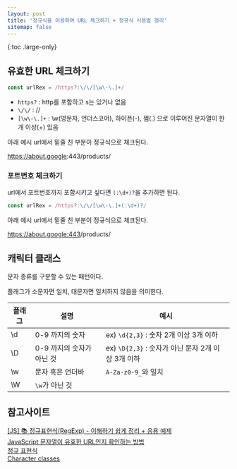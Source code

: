 ```yaml
---
layout: post
title: '정규식을 이용하여 URL 체크하기 + 정규식 사용법 정리'
sitemap: false
---
```


{:toc .large-only}

## 유효한 URL 체크하기

```js
const urlRex = /https?:\/\/[\w\-\.]+/
```

- `https?` : http를 포함하고 s는 있거나 없음
- `\/\/` : //
- `[\w\-\.]+` : \w(영문자, 언더스코어), 하이픈(-), 쩜(.) 으로 이루어진 문자열이 한개 이상(+) 있움

아래 예시 url에서 밑줄 친 부분이 정규식으로 체크된다.

<u>https://about.google</u>:443/products/

### 포트번호 체크하기

url에서 포트번호까지 포함시키고 싶다면 `(:\d+)?`을 추가하면 된다.

```js
const urlRex = /https?:\/\/[\w\-\.]+(:\d+)?/
```

아래 예시 url에서 밑줄 친 부분이 정규식으로 체크된다.

<u>https://about.google:443</u>/products/

## 캐릭터 클래스

문자 종류를 구분할 수 있는 패턴이다.

플래그가 소문자면 일치, 대문자면 일치하지 않음을 의미한다.

| 플래그 | 설명                      | 예시                                               |
| ------ | ------------------------- | -------------------------------------------------- |
| \d     | 0-9 까지의 숫자           | ex) `\d{2,3}` : 숫자 2개 이상 3개 이하             |
| \D     | 0-9 까지의 숫자가 아닌 것 | ex) `\D{2,3}` : 숫자가 아닌 문자 2개 이상 3개 이하 |
| \w     | 문자 혹은 언더바          | `A-Za-z0-9_`와 일치                                |
| \W     | `\w`가 아닌 것            |                                                    |

## 참고사이트

[[JS] 📚 정규표현식(RegExp) - 이해하기 쉽게 정리 + 응용 예제](https://inpa.tistory.com/entry/JS-%F0%9F%93%9A-%EC%A0%95%EA%B7%9C%EC%8B%9D-RegExp-%EB%88%84%EA%B5%AC%EB%82%98-%EC%9D%B4%ED%95%B4%ED%95%98%EA%B8%B0-%EC%89%BD%EA%B2%8C-%EC%A0%95%EB%A6%AC)<br/>
[JavaScript 문자열이 유효한 URL인지 확인하는 방법](https://www.freecodecamp.org/news/check-if-a-javascript-string-is-a-url/)<br/>
[정규 표현식](https://developer.mozilla.org/ko/docs/Web/JavaScript/Guide/Regular_Expressions#special-negated-character-set)<br/>
[Character classes](https://developer.mozilla.org/en-US/docs/Web/JavaScript/Guide/Regular_Expressions/Character_Classes)
